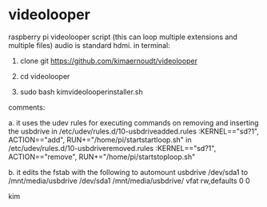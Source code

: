 videolooper
===========

raspberry pi videolooper script (this can loop multiple extensions and multiple files) audio is standard hdmi.
in terminal:

1. clone git https://github.com/kimaernoudt/videolooper
2. cd videolooper

3. sudo bash kimvideolooperinstaller.sh


comments:

a. it uses the udev rules for executing commands on removing and inserting the usbdrive
   in /etc/udev/rules.d/10-usbdriveadded.rules    :KERNEL=="sd?1", ACTION=="add", RUN+="/home/pi/startstartloop.sh"
   in /etc/udev/rules.d/10-usbdriveremoved.rules  :KERNEL=="sd?1", ACTION=="remove", RUN+="/home/pi/startstoploop.sh"

b. it edits the fstab with the following to automount usbdrive /dev/sda1 to /mnt/media/usbdrive 
   /dev/sda1 /mnt/media/usbdrive/ vfat rw,defaults 0 0


kim
